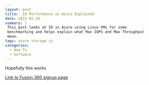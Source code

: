 ```yaml
---
layout: post
title:  IO Performance in Azure Explained
date: 2022-02-20    
summary: |
 This post looks at IO in Azure using Linux VMs for some
 benchmarking and helps explain what Max IOPS and Max Throughput 
 mean.
tags: azure storage io
categories:
  - How To
  - Software
---
```


Hopefully this works

<a href="https://www.autodesk.com/campaigns/education/fusion-360"> Link to Fusion 360 signup page </a>
